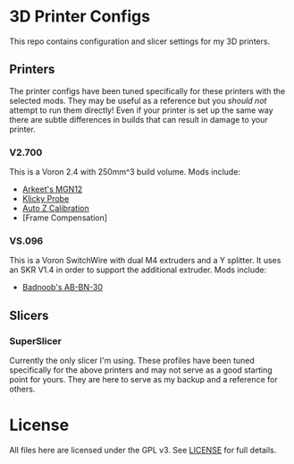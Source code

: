 # 3D Printer Configs

This repo contains configuration and slicer settings for my 3D printers.

## Printers

The printer configs have been tuned specifically for these printers with the
selected mods. They may be useful as a reference but you _should not_ attempt
to run them directly! Even if your printer is set up the same way there are
subtle differences in builds that can result in damage to your printer.

### V2.700

This is a Voron 2.4 with 250mm^3 build volume. Mods include:
- [Arkeet's MGN12]
- [Klicky Probe]
- [Auto Z Calibration]
- [Frame Compensation]

### VS.096

This is a Voron SwitchWire with dual M4 extruders and a Y splitter. It uses an
SKR V1.4 in order to support the additional extruder. Mods include:
- [Badnoob's AB-BN-30]


[Arkeet's MGN12]: https://github.com/VoronDesign/VoronUsers/tree/master/printer_mods/arkeet/mgn12
[Klicky Probe]: https://github.com/jlas1/Klicky-Probe
[Auto Z Calibration]: https://github.com/protoloft/klipper_z_calibration
[alch3my's Frame Compensation]: https://github.com/alchemyEngine/klipper
[Badnoob's AB-BN-30]: https://github.com/VoronDesign/VoronUsers/tree/master/printer_mods/Badnoob/AB-BN

## Slicers

### SuperSlicer

Currently the only slicer I'm using. These profiles have been tuned
specifically for the above printers and may not serve as a good starting point
for yours. They are here to serve as my backup and a reference for others.

# License

All files here are licensed under the GPL v3. See [LICENSE](./LICENSE) for full
details.
